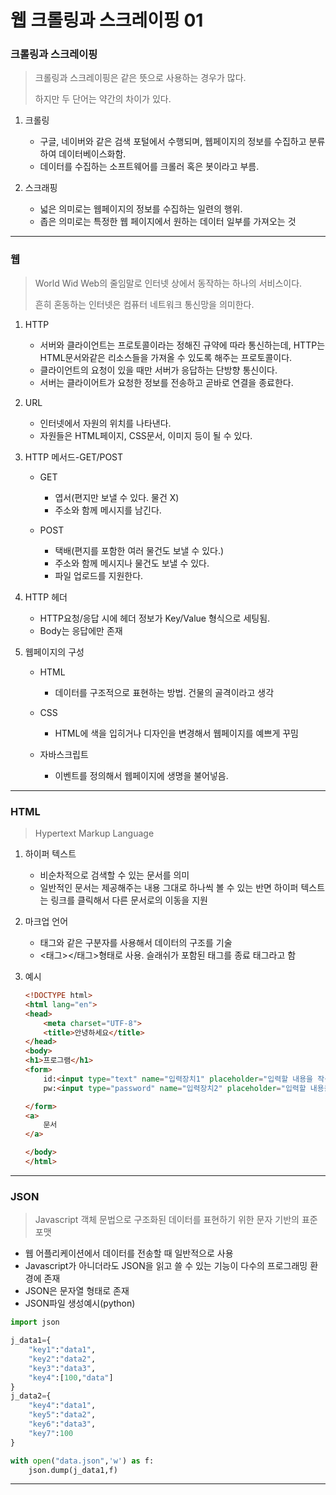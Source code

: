 # 웹 크롤링과 스크레이핑 01



### 크롤링과 스크레이핑

> 크롤링과 스크레이핑은 같은 뜻으로 사용하는 경우가 많다.
>
> 하지만 두 단어는 약간의 차이가 있다.



1. 크롤링

   - 구글, 네이버와 같은 검색 포털에서 수행되며, 웹페이지의 정보를 수집하고 분류하여 데이터베이스화함.
   - 데이터를 수집하는 소프트웨어를 크롤러 혹은 봇이라고 부름.

   

2. 스크래핑

   - 넓은 의미로는 웹페이지의 정보를 수집하는 일련의 행위.
   - 좁은 의미로는 특정한 웹 페이지에서 원하는 데이터 일부를 가져오는 것



---

### 웹

> World Wid Web의 줄임말로 인터넷 상에서 동작하는 하나의 서비스이다.
>
> 흔히 혼동하는 인터넷은 컴퓨터 네트워크 통신망을 의미한다.



1. HTTP

   - 서버와 클라이언트는 프로토콜이라는 정해진 규약에 따라 통신하는데, HTTP는 HTML문서와같은 리소스들을 가져올 수 있도록 해주는 프로토콜이다.
   - 클라이언트의 요청이 있을 때만 서버가 응답하는 단방향 통신이다.
   - 서버는 클라이어트가 요청한 정보를 전송하고 곧바로 연결을 종료한다.

   

2. URL

   - 인터넷에서 자원의 위치를 나타낸다.
   - 자원들은 HTML페이지, CSS문서, 이미지 등이 될 수 있다.

   

3. HTTP 메서드-GET/POST

   - GET

     - 엽서(편지만 보낼 수 있다. 물건 X)
     - 주소와 함께 메시지를 남긴다.

   - POST

     - 택배(편지를 포함한 여러 물건도 보낼 수 있다.)
     - 주소와 함께 메시지나 물건도 보낼 수 있다.
     - 파일 업로드를 지원한다.

     

4. HTTP 헤더

   - HTTP요청/응답 시에 헤더 정보가 Key/Value 형식으로 세팅됨.
   - Body는 응답에만 존재

   

5. 웹페이지의 구성

   - HTML

     - 데이터를 구조적으로 표현하는 방법. 건물의 골격이라고 생각

   - CSS

     - HTML에 색을 입히거나 디자인을 변경해서 웹페이지를 예쁘게 꾸밈

   - 자바스크립트

     - 이벤트를 정의해서 웹페이지에 생명을 불어넣음.

     

---

### HTML

> Hypertext Markup Language



1. 하이퍼 텍스트

   - 비순차적으로 검색할 수 있는 문서를 의미
   - 일반적인 문서는 제공해주는 내용 그대로 하나씩 볼 수 있는 반면 하이퍼 텍스트는 링크를 클릭해서 다른 문서로의 이동을 지원

   

2. 마크업 언어

   - 태그와 같은 구분자를 사용해서 데이터의 구조를 기술
   - <태그></태그>형태로 사용. 슬래쉬가 포함된 태그를 종료 태그라고 함

   

3. 예시

   ```html
   <!DOCTYPE html>
   <html lang="en">
   <head>
       <meta charset="UTF-8">
       <title>안녕하세요</title>
   </head>
   <body>
   <h1>프로그램</h1>
   <form>
       id:<input type="text" name="입력장치1" placeholder="입력할 내용을 작성하시오" required><br><br>
       pw:<input type="password" name="입력장치2" placeholder="입력할 내용을 작성하시오" required><br><br>
   
   </form>
   <a>
       문서
   </a>
   
   </body>
   </html>
   ```

   

---

### JSON

> Javascript 객체 문법으로 구조화된 데이터를 표현하기 위한 문자 기반의 표준 포맷



- 웹 어플리케이션에서 데이터를 전송할 때 일반적으로 사용
- Javascript가 아니더라도 JSON을 읽고 쓸 수 있는 기능이 다수의 프로그래밍 환경에 존재
- JSON은 문자열 형태로 존재
- JSON파일 생성예시(python)

```python
import json

j_data1={
    "key1":"data1",
    "key2":"data2",
    "key3":"data3",
    "key4":[100,"data"]
}
j_data2={
    "key4":"data1",
    "key5":"data2",
    "key6":"data3",
    "key7":100
}

with open("data.json",'w') as f:
    json.dump(j_data1,f)
```



---

